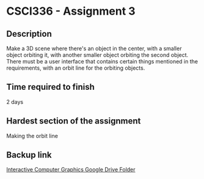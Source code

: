 # CSCI336 - Assignment 3

## Description

Make a 3D scene where there's an object in the center, with a smaller object orbiting it, with another smaller object orbiting the second object. There must be a user interface that contains certain things mentioned in the requirements, with an orbit line for the orbiting objects.

## Time required to finish

2 days

## Hardest section of the assignment

Making the orbit line

## Backup link

[Interactive Computer Graphics Google Drive Folder](https://drive.google.com/drive/u/1/folders/1xQeAKxyqbx3I82hzYtfm0TWT5JT6aWnH)
